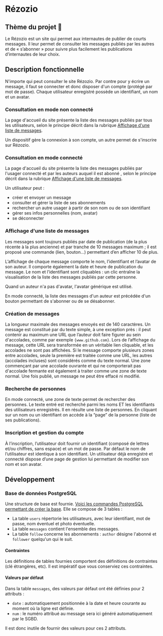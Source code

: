 # Rézozio

## Thème du projet :speech_balloon:

Le Rézozio est un site qui permet aux internautes de publier de courts messages. Il leur permet de consulter les messages publiés par les autres et de « s’abonner » pour suivre plus facilement les publications d’internautes de leur choix.

## Description fonctionnelle

N'importe qui peut consulter le site Rézozio. Par contre pour y écrire un message, il faut se connecter et donc disposer d'un compte (protégé par mot de passe). Chaque utilisateur enregistré possède un identifiant, un nom et un avatar.

### Consultation en mode non connecté

La page d'accueil du site présente la liste des messages publiés par tous les utilisateurs, selon le principe décrit dans la rubrique [Affichage d'une liste de messages](#affichage-dune-liste-de-messages).

Un dispositif gère la connexion à son compte, un autre permet de s'inscrire sur Rézozio.

### Consultation en mode connecté

La page d'accueil du site présente la liste des messages publiés par l'usager connecté et par les auteurs auquel il est abonné , selon le principe décrit dans la rubrique [Affichage d'une liste de messages](#affichage-dune-liste-de-messages).

Un utilisateur peut :
- créer et envoyer un message
- consulter et gérer la liste de ses abonnements
- rechercher un autre usager à partir de son nom ou de son identifiant
- gérer ses infos personnelles (nom, avatar)
- se déconnecter

### Affichage d'une liste de messages

Les messages sont toujours publiés par date de publication (de la plus récente à la plus ancienne) et par tranche de 10 messages maximum ; il est proposé une commande (lien, bouton...) permettant d’en afficher 10 de plus.

L’affichage de chaque message comporte le nom, l’identifiant et l’avatar de son auteur. Il comporte également la date et heure de publication du message. Le nom et l’identifiant sont cliquables : un clic entraîne la visualisation de la liste des messages publiés par cette personne.

Quand un auteur n'a pas d'avatar, l'avatar générique est utilisé.

En mode connecté, la liste des messages d'un auteur est précédée d'un bouton permettant de s'abonner ou de se désabonner.

### Création de messages

La longueur maximale des messages envoyés est de 140 caractères. Un message est constitué par du texte simple, à une exception près : il peut contenir au maximum une URL que l’auteur doit faire figurer au sein d'accolades, comme par exemple `{www.github.com}`. Lors de l’affichage du message, cette URL sera transformée en un véritable lien cliquable, et les accolades ne sont pas affichées. Si le message comporte plusieurs zones entre accolades, seule la première est traitée comme une URL, les autres (accolades incluses) sont considérés comme du texte normal. Une zone commençant par une accolade ouvrante et qui ne comporterait pas d'accolade fermante est également à traiter comme une zone de texte normal. Une fois publié, un message ne peut être effacé ni modifié.

### Recherche de personnes

En mode connecté, une zone de texte permet de rechercher des personnes. Le texte entré est recherché parmi les noms ET les identifiants des utilisateurs enregistrés. Il en résulte une liste de personnes. En cliquant sur un nom ou un identifiant on accède à la “page” de la personne (liste de ses publications).

### Inscription et gestion du compte

À l’inscription, l’utilisateur doit fournir un identifiant (composé de lettres et/ou chiffres, sans espace) et un mot de passe. Par défaut le nom de l’utilisateur est identique à son identifiant. Un utilisateur déjà enregistré et connecté dispose d’une page de gestion lui permettant de modifier son nom et son avatar.

## Développement

### Base de données PostgreSQL

Une structure de base est fournie. [Voici les commandes PostgreSQL permettant de créer la base](../master/create2014.sql). Elle se compose de 3 tables :
- La table `users` répertorie les utilisateurs, avec leur identifiant, mot de passe, nom éventuel et photo éventuelle.
- La table `messages` contient l'ensemble des messages.
- La table `follow` concerne les abonnements : `author` désigne l'abonné et `follower` quelqu'un qui le suit.

#### Contraintes

Les définitions de tables fournies comportent des définitions de contraintes (clé étrangères, etc). Il est impératif que vous conserviez ces contraintes.

#### Valeurs par défaut

Dans la table `messages`, des valeurs par défaut ont été définies pour 2 attributs :
- `date` : automatiquement positionnée à la date et heure courante au moment où la ligne est définie.
- `num` : le numéro attribué au message sera ici généré automatiquement par le SGBD.

Il est donc inutile de fournir des valeurs pour ces 2 attributs.
